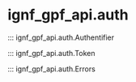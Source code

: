 # ignf_gpf_api.auth

::: ignf_gpf_api.auth.Authentifier

::: ignf_gpf_api.auth.Token

::: ignf_gpf_api.auth.Errors
